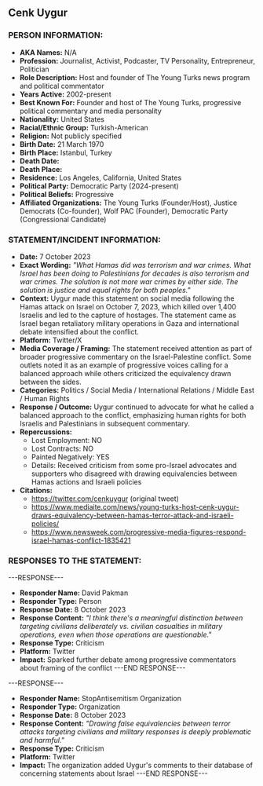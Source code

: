 ## Cenk Uygur

### PERSON INFORMATION:
- **AKA Names:** N/A
- **Profession:** Journalist, Activist, Podcaster, TV Personality, Entrepreneur, Politician
- **Role Description:** Host and founder of The Young Turks news program and political commentator
- **Years Active:** 2002-present
- **Best Known For:** Founder and host of The Young Turks, progressive political commentary and media personality
- **Nationality:** United States
- **Racial/Ethnic Group:** Turkish-American
- **Religion:** Not publicly specified
- **Birth Date:** 21 March 1970
- **Birth Place:** Istanbul, Turkey
- **Death Date:** 
- **Death Place:** 
- **Residence:** Los Angeles, California, United States
- **Political Party:** Democratic Party (2024-present)
- **Political Beliefs:** Progressive
- **Affiliated Organizations:** The Young Turks (Founder/Host), Justice Democrats (Co-founder), Wolf PAC (Founder), Democratic Party (Congressional Candidate)

### STATEMENT/INCIDENT INFORMATION:
- **Date:** 7 October 2023
- **Exact Wording:** *"What Hamas did was terrorism and war crimes. What Israel has been doing to Palestinians for decades is also terrorism and war crimes. The solution is not more war crimes by either side. The solution is justice and equal rights for both peoples."*
- **Context:** Uygur made this statement on social media following the Hamas attack on Israel on October 7, 2023, which killed over 1,400 Israelis and led to the capture of hostages. The statement came as Israel began retaliatory military operations in Gaza and international debate intensified about the conflict.
- **Platform:** Twitter/X
- **Media Coverage / Framing:** The statement received attention as part of broader progressive commentary on the Israel-Palestine conflict. Some outlets noted it as an example of progressive voices calling for a balanced approach while others criticized the equivalency drawn between the sides.
- **Categories:** Politics / Social Media / International Relations / Middle East / Human Rights
- **Response / Outcome:** Uygur continued to advocate for what he called a balanced approach to the conflict, emphasizing human rights for both Israelis and Palestinians in subsequent commentary.
- **Repercussions:**
  - Lost Employment: NO
  - Lost Contracts: NO  
  - Painted Negatively: YES
  - Details: Received criticism from some pro-Israel advocates and supporters who disagreed with drawing equivalencies between Hamas actions and Israeli policies
- **Citations:** 
  - https://twitter.com/cenkuygur (original tweet)
  - https://www.mediaite.com/news/young-turks-host-cenk-uygur-draws-equivalency-between-hamas-terror-attack-and-israeli-policies/
  - https://www.newsweek.com/progressive-media-figures-respond-israel-hamas-conflict-1835421

### RESPONSES TO THE STATEMENT:

---RESPONSE---
- **Responder Name:** David Pakman
- **Responder Type:** Person
- **Response Date:** 8 October 2023
- **Response Content:** *"I think there's a meaningful distinction between targeting civilians deliberately vs. civilian casualties in military operations, even when those operations are questionable."*
- **Response Type:** Criticism
- **Platform:** Twitter
- **Impact:** Sparked further debate among progressive commentators about framing of the conflict
---END RESPONSE---

---RESPONSE---
- **Responder Name:** StopAntisemitism Organization
- **Responder Type:** Organization  
- **Response Date:** 8 October 2023
- **Response Content:** *"Drawing false equivalencies between terror attacks targeting civilians and military responses is deeply problematic and harmful."*
- **Response Type:** Criticism
- **Platform:** Twitter
- **Impact:** The organization added Uygur's comments to their database of concerning statements about Israel
---END RESPONSE---